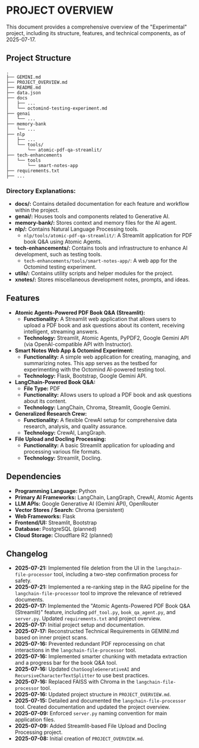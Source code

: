 # PROJECT OVERVIEW

This document provides a comprehensive overview of the "Experimental" project, including its structure, features, and technical components, as of 2025-07-17.

## Project Structure
```
.
├── GEMINI.md
├── PROJECT_OVERVIEW.md
├── README.md
├── data.json
├── docs
│   ├── ...
│   └── octomind-testing-experiment.md
├── genai
│   └── ...
├── memory-bank
│   └── ...
├── nlp
│   ├── ...
│   └── tools/
│       └── atomic-pdf-qa-streamlit/
├── tech-enhancements
│   └── tools
│       └── smart-notes-app
├── requirements.txt
├── ...
```

### Directory Explanations:

-   **docs/:** Contains detailed documentation for each feature and workflow within the project.
-   **genai/:** Houses tools and components related to Generative AI.
-   **memory-bank/:** Stores context and memory files for the AI agent.
-   **nlp/:** Contains Natural Language Processing tools.
    -   `nlp/tools/atomic-pdf-qa-streamlit/`: A Streamlit application for PDF book Q&A using Atomic Agents.
-   **tech-enhancements/:** Contains tools and infrastructure to enhance AI development, such as testing tools.
    -   `tech-enhancements/tools/smart-notes-app/`: A web app for the Octomind testing experiment.
-   **utils/:** Contains utility scripts and helper modules for the project.
-   **xnotes/:** Stores miscellaneous development notes, prompts, and ideas.

## Features

*   **Atomic Agents-Powered PDF Book Q&A (Streamlit):**
    *   **Functionality:** A Streamlit web application that allows users to upload a PDF book and ask questions about its content, receiving intelligent, streaming answers.
    *   **Technology:** Streamlit, Atomic Agents, PyPDF2, Google Gemini API (via OpenAI-compatible API with Instructor).
*   **Smart Notes Web App & Octomind Experiment:**
    *   **Functionality:** A simple web application for creating, managing, and summarizing notes. This app serves as the testbed for experimenting with the Octomind AI-powered testing tool.
    *   **Technology:** Flask, Bootstrap, Google Gemini API.
*   **LangChain-Powered Book Q&A:**
    *   **File Type:** PDF
    *   **Functionality:** Allows users to upload a PDF book and ask questions about its content.
    *   **Technology:** LangChain, Chroma, Streamlit, Google Gemini.
*   **Generalized Research Crew:**
    *   **Functionality:** A flexible CrewAI setup for comprehensive data research, analysis, and quality assurance.
    *   **Technology:** CrewAI, LangGraph.
*   **File Upload and Docling Processing:**
    *   **Functionality:** A basic Streamlit application for uploading and processing various file formats.
    *   **Technology:** Streamlit, Docling.

## Dependencies

*   **Programming Language:** Python
*   **Primary AI Frameworks:** LangChain, LangGraph, CrewAI, Atomic Agents
*   **LLM APIs:** Google Generative AI (Gemini API), OpenRouter
*   **Vector Stores / Search:** Chroma (persistent)
*   **Web Frameworks:** Flask
*   **Frontend/UI:** Streamlit, Bootstrap
*   **Database:** PostgreSQL (planned)
*   **Cloud Storage:** Cloudflare R2 (planned)

## Changelog

*   **2025-07-21:** Implemented file deletion from the UI in the `langchain-file-processor` tool, including a two-step confirmation process for safety.
*   **2025-07-21:** Implemented a re-ranking step in the RAG pipeline for the `langchain-file-processor` tool to improve the relevance of retrieved documents.
*   **2025-07-17:** Implemented the "Atomic Agents-Powered PDF Book Q&A (Streamlit)" feature, including `pdf_tool.py`, `book_qa_agent.py`, and `server.py`. Updated `requirements.txt` and project overview.
*   **2025-07-17:** Initial project setup and documentation.
*   **2025-07-17:** Reconstructed Technical Requirements in GEMINI.md based on inner project scans.
*   **2025-07-16:** Prevented redundant PDF reprocessing on chat interactions in the `langchain-file-processor` tool.
*   **2025-07-16:** Implemented smarter chunking with metadata extraction and a progress bar for the book Q&A tool.
*   **2025-07-16:** Updated `ChatGoogleGenerativeAI` and `RecursiveCharacterTextSplitter` to use best practices.
*   **2025-07-16:** Replaced FAISS with Chroma in the `langchain-file-processor` tool.
*   **2025-07-16:** Updated project structure in `PROJECT_OVERVIEW.md`.
*   **2025-07-15:** Detailed and documented the `langchain-file-processor` tool. Created documentation and updated the project overview.
*   **2025-07-09:** Enforced `server.py` naming convention for main application files.
*   **2025-07-09:** Added Streamlit-based File Upload and Docling Processing project.
*   **2025-07-08:** Initial creation of `PROJECT_OVERVIEW.md`.

